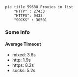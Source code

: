 
```mermaid
pie title 59688 Proxies in list
    "HTTP" : 27433
    "HTTPS": 9433
    "SOCKS" : 30501
```

### Some Info
#### Average Timeout

- mixed: 3.6s
- http: 1.9s
- https: 8.2s
- socks: 5.2s
